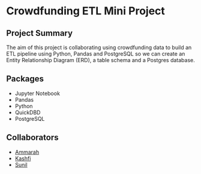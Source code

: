 # Crowdfunding ETL Mini Project

## Project Summary
The aim of this project is collaborating using crowdfunding data to build an ETL pipeline using Python, Pandas and PostgreSQL so we can create an Entity Relationship Diagram (ERD), a table schema and a Postgres database.

## Packages
* Jupyter Notebook
* Pandas
* Python
* QuickDBD
* PostgreSQL

## Collaborators
* [Ammarah](/https://github.com/Amarah010)
* [Kashfi](/https://github.com/kashfi-khalid)
* [Sunil](/https://github.com/SunilMalhi)
